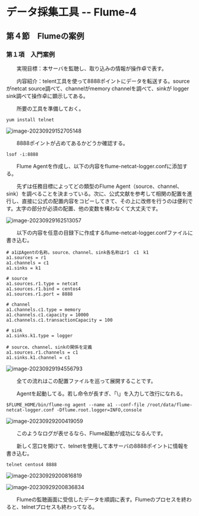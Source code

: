 # データ採集工具 -- Flume-4

## 第４節　Flumeの案例

### 第１項　入門案例

　　実現目標：本サーバを監聴し、取り込みの情報が操作卓で表す。

　　内容紹介：telent工具を使って8888ポイントにデータを転送する。sourceがnetcat source調べて、channelがmemory channelを調べて、sinkが logger sink調べて操作卓に顕示してある。

　　所要の工具を準備しておく。

```
yum install telnet
```

![image-20230929152705148](C:\Users\Izaya\AppData\Roaming\Typora\typora-user-images\image-20230929152705148.png)

　　8888ポイントが占めてあるかどうか確認する。

```
lsof -i:8888
```

　　Flume Agentを作成し、以下の内容をflume-netcat-logger.confに添加する。

　　先ずは任務目標によってどの類型のFlume Agent（source、channel、sink）を調べることを決まっている。次に、公式文献を参考して相関の配置を進行し、直接に公式の配置内容をコピーしてきて、その上に改修を行うのは便利です。太字の部分が必須の配置、他の変数を構わなくて大丈夫です。

![image-20230929162513057](C:\Users\Izaya\AppData\Roaming\Typora\typora-user-images\image-20230929162513057.png)

　　以下の内容を任意の目録下に作成するflume-netcat-logger.confファイルに書き込む。

```
# a1はAgentの名称。source、channel、sink各名称はr1　c1　k1
a1.sources = r1
a1.channels = c1
a1.sinks = k1

# source
a1.sources.r1.type = netcat
a1.sources.r1.bind = centos4
a1.sources.r1.port = 8888

# channel
a1.channels.c1.type = memory
a1.channels.c1.capacity = 10000
a1.channels.c1.transactionCapacity = 100

# sink
a1.sinks.k1.type = logger

# source、channel、sinkの関係を定義
a1.sources.r1.channels = c1
a1.sinks.k1.channel = c1
```

![image-20230929194556793](C:\Users\Izaya\AppData\Roaming\Typora\typora-user-images\image-20230929194556793.png)

　　全ての流れはこの配置ファイルを巡って展開することです。

 　　Agentを起動してる。若し命令が長すぎ、「\」を入力して改行になれる。

```
$FLUME_HOME/bin/flume-ng agent --name a1 --conf-file /root/data/flume-netcat-logger.conf -Dflume.root.logger=INFO,console
```

![image-20230929200419059](C:\Users\Izaya\AppData\Roaming\Typora\typora-user-images\image-20230929200419059.png)

　　このようなログが表せるなら、Flume起動が成功になるんです。

　　新しく窓口を開けて、telnetを使用して本サーバの8888ポイントに情報を書き込む。

```
telnet centos4 8888
```

![image-20230929200816819](C:\Users\Izaya\AppData\Roaming\Typora\typora-user-images\image-20230929200816819.png)

![image-20230929200836834](C:\Users\Izaya\AppData\Roaming\Typora\typora-user-images\image-20230929200836834.png)

　　Flumeの監聴画面に受信したデータを順調に表す。Flumeのプロセスを終わると、telnetプロセスも終わってなる。